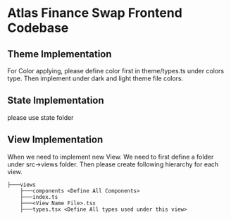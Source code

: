 # Atlas Finance Swap Frontend Codebase

## Theme Implementation

For Color applying, please define color first in theme/types.ts under colors type. Then implement under dark and light theme file colors.

## State Implementation

please use state folder

## View Implementation

When we need to implement new View. We need to first define a folder under src->views folder. Then please create following hierarchy for each view.

    ├───views
        ├───components <Define All Components>
        ├───index.ts
        ├───<View Name File>.tsx
        ├───types.tsx <Define All types used under this view>
